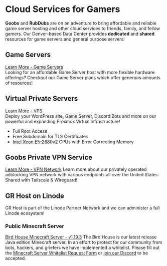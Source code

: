 # Cloud Services for Gamers
**Goobs** and **RubDubs** are on an adventure to bring affordable and reliable game server hosting and other cloud services to friends, family, and fellow gamers. Our Denver-based Data Center provides **dedicated** and **shared** resources for game servers and general purpose servers!

## Game Servers
[Learn More - Game Servers](https://grhost.net/pages/services/game_servers)    
Looking for an affordable Game Server host with more flexible hardware offerings? Checkout our Game Server plans which offer generous amounts of resources!

## Virtual Private Servers
[Learn More - VPS](https://grhost.net/pages/services/grcloud)   
Deploy your WordPress site, Game Server, Discord Bots and more on our powerful and expanding Proxmox Virtual Infrastructure! 
- Full Root Access
- Free Subdomain for TLS Certificates
- [Intel Xeon E5-2680v2](https://ark.intel.com/content/www/us/en/ark/products/75277/intel-xeon-processor-e52680-v2-25m-cache-2-80-ghz.html) CPUs with Error Correcting Memory

## Goobs Private VPN Service
[Learn More - VPN Network](https://grhost.net/pages/services/vpn-network) 
Learn more about our privately operated adblocking VPN network with various endpoints all over the United States. Shared with Tailscale & Wireguard!

## GR Host on Linode
GR Host is part of the Linode Partner Network and we can administer a full Linode ecosystem!

### Public Minecraft Server
[Bird House Minecraft Server - v1.19.3](https://grhost.net/pages/bird-house)
The Bird House is our latest release Java edition Minecraft server. In an effort to protect for our community from bots, hackers, and griefers we have implemented a whitelist. 
Please fill out the [Minecraft Server Whitelist Request Form](https://forms.gle/F55r8R9o7VSUUR9MA) or [join our Discord](https://discord.gg/8mPhWns7bx) to be accepted.     

